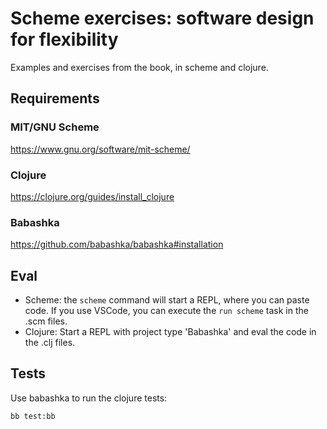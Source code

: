 # Scheme exercises: software design for flexibility
Examples and exercises from the book, in scheme and clojure.
## Requirements
### MIT/GNU Scheme
https://www.gnu.org/software/mit-scheme/
### Clojure
https://clojure.org/guides/install_clojure
### Babashka
https://github.com/babashka/babashka#installation
## Eval
- Scheme: the `scheme` command will start a REPL, where you can paste code. If you use VSCode, you can execute the `run scheme` task in the .scm files.
- Clojure:
Start a REPL with project type 'Babashka' and eval the code in the .clj files.
## Tests
Use babashka to run the clojure tests:
```bash
bb test:bb
```